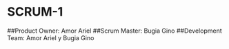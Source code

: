 # SCRUM-1
##Product Owner: Amor Ariel
##Scrum Master: Bugia Gino
##Development Team: Amor Ariel y Bugia Gino

